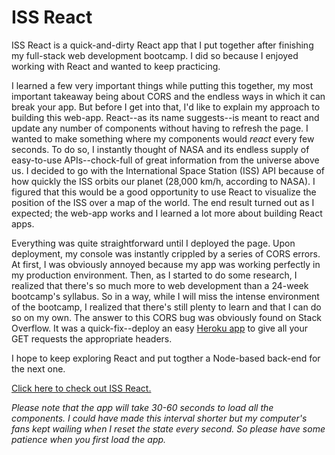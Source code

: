 # ISS React

ISS React is a quick-and-dirty React app that I put together after finishing my full-stack web development bootcamp. I did so because I enjoyed working with React and wanted to keep practicing.

I learned a few very important things while putting this together, my most important takeaway being about CORS and the endless ways in which it can break your app. But before I get into that, I'd like to explain my approach to building this web-app. React--as its name suggests--is meant to react and update any number of components without having to refresh the page. I wanted to make something where my components would _react_ every few seconds. To do so, I instantly thought of NASA and its endless supply of easy-to-use APIs--chock-full of great information from the universe above us. I decided to go with the International Space Station (ISS) API because of how quickly the ISS orbits our planet (28,000 km/h, according to NASA). I figured that this would be a good opportunity to use React to visualize the position of the ISS over a map of the world. The end result turned out as I expected; the web-app works and I learned a lot more about building React apps.

Everything was quite straightforward until I deployed the page. Upon deployment, my console was instantly crippled by a series of CORS errors. At first, I was obviously annoyed because my app was working perfectly in my production environment. Then, as I started to do some research, I realized that there's so much more to web development than a 24-week bootcamp's syllabus. So in a way, while I will miss the intense environment of the bootcamp, I realized that there's still plenty to learn and that I can do so on my own. The answer to this CORS bug was obviously found on Stack Overflow. It was a quick-fix--deploy an easy [Heroku app](https://limitless-reaches-72958.herokuapp.com/) to give all your GET requests the appropriate headers.

I hope to keep exploring React and put togther a Node-based back-end for the next one.

[Click here to check out ISS React.](https://raglaks.github.io/iss_react/)

_Please note that the app will take 30-60 seconds to load all the components. I could have made this interval shorter but my computer's fans kept wailing when I reset the state every second. So please have some patience when you first load the app._
